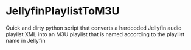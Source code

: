 # JellyfinPlaylistToM3U
Quick and dirty python script that converts a hardcoded Jellyfin audio playlist XML into an M3U playlist that is named according to the playlist name in Jellyfin
